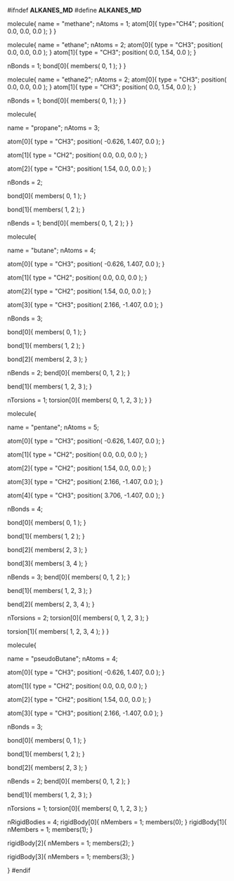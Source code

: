 #ifndef __ALKANES_MD__
#define __ALKANES_MD__

molecule{
  name = "methane";
  nAtoms = 1;
  atom[0]{
    type="CH4";
    position( 0.0, 0.0, 0.0 );
  }
}

molecule{
  name = "ethane";
  nAtoms = 2;
  atom[0]{
    type = "CH3";
    position( 0.0, 0.0, 0.0 );
  }
  atom[1]{
    type = "CH3";
    position( 0.0, 1.54, 0.0 );
  }

  nBonds = 1;
  bond[0]{
    members( 0, 1 );
  }
}

molecule{
  name = "ethane2";
  nAtoms = 2;
  atom[0]{
    type = "CH3";
    position( 0.0, 0.0, 0.0 );
  }
  atom[1]{
    type = "CH3";
    position( 0.0, 1.54, 0.0 );
  }

  nBonds = 1;
  bond[0]{
    members( 0, 1 );
  }
}



molecule{

  name = "propane";
  nAtoms = 3;
  
  atom[0]{
    type = "CH3";
    position( -0.626, 1.407, 0.0 );
  }

  atom[1]{
    type = "CH2";
    position( 0.0, 0.0, 0.0 );
  }

  atom[2]{
    type = "CH3";
    position( 1.54, 0.0, 0.0 );
  }

  nBonds = 2;

  bond[0]{
    members( 0, 1 );
  }

  bond[1]{
    members( 1, 2 );
  }

  nBends = 1;
  bend[0]{
    members( 0, 1, 2 );
  }
}

molecule{

  name = "butane";
  nAtoms = 4;
  
  atom[0]{
    type = "CH3";
    position( -0.626, 1.407, 0.0 );
  }

  atom[1]{
    type = "CH2";
    position( 0.0, 0.0, 0.0 );
  }

  atom[2]{
    type = "CH2";
    position( 1.54, 0.0, 0.0 );
  }

  atom[3]{
    type = "CH3";
    position( 2.166, -1.407, 0.0 );
  }
  

  nBonds = 3;

  bond[0]{
    members( 0, 1 );
  }

  bond[1]{
    members( 1, 2 );
  }

  bond[2]{
    members( 2, 3 );
  }

  nBends = 2;
  bend[0]{
    members( 0, 1, 2 );
  }

  bend[1]{
    members( 1, 2, 3 );
  }

  nTorsions = 1;
  torsion[0]{
    members( 0, 1, 2, 3 );
  }
}

molecule{

  name = "pentane";
  nAtoms = 5;
  
  atom[0]{
    type = "CH3";
    position( -0.626, 1.407, 0.0 );
  }

  atom[1]{
    type = "CH2";
    position( 0.0, 0.0, 0.0 );
  }

  atom[2]{
    type = "CH2";
    position( 1.54, 0.0, 0.0 );
  }

  atom[3]{
    type = "CH2";
    position( 2.166, -1.407, 0.0 );
  }

  atom[4]{
    type = "CH3";
    position( 3.706, -1.407, 0.0 );
  }
  

  nBonds = 4;

  bond[0]{
    members( 0, 1 );
  }

  bond[1]{
    members( 1, 2 );
  }

  bond[2]{
    members( 2, 3 );
  }

  bond[3]{
    members( 3, 4 );
  }

  nBends = 3;
  bend[0]{
    members( 0, 1, 2 );
  }

  bend[1]{
    members( 1, 2, 3 );
  }

  bend[2]{
    members( 2, 3, 4 );
  }

  nTorsions = 2;
  torsion[0]{
    members( 0, 1, 2, 3 );
  }

  torsion[1]{
    members( 1, 2, 3, 4 );
  }
}

molecule{

  name = "pseudoButane";
  nAtoms = 4;
  
  atom[0]{
    type = "CH3";
    position( -0.626, 1.407, 0.0 );
  }

  atom[1]{
    type = "CH2";
    position( 0.0, 0.0, 0.0 );
  }

  atom[2]{
    type = "CH2";
    position( 1.54, 0.0, 0.0 );
  }

  atom[3]{
    type = "CH3";
    position( 2.166, -1.407, 0.0 );
  }
  

  nBonds = 3;

  bond[0]{
    members( 0, 1 );
  }

  bond[1]{
    members( 1, 2 );
  }

  bond[2]{
    members( 2, 3 );
  }

  nBends = 2;
  bend[0]{
    members( 0, 1, 2 );
  }

  bend[1]{
    members( 1, 2, 3 );
  }

  nTorsions = 1;
  torsion[0]{
    members( 0, 1, 2, 3 );
  }

  nRigidBodies = 4;
  rigidBody[0]{
    nMembers = 1;
    members(0);
  }
  rigidBody[1]{
    nMembers = 1;
    members(1);
  }

  rigidBody[2]{
    nMembers = 1;
    members(2);
  }

  rigidBody[3]{
    nMembers = 1;
    members(3);
  }


}
#endif
